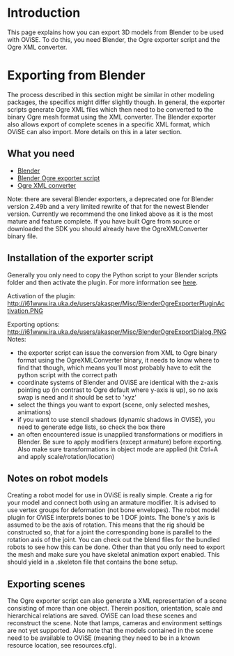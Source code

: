 # Introduction #

This page explains how you can export 3D models from Blender to be used with OViSE. To do this, you need Blender, the Ogre exporter script and the Ogre XML converter.


# Exporting from Blender #

The process described in this section might be similar in other modeling packages, the specifics might differ slightly though. In general, the exporter scripts generate Ogre XML files which then need to be converted to the binary Ogre mesh format using the XML converter. The Blender exporter also allows export of complete scenes in a specific XML format, which OViSE can also import. More details on this in a later section.

## What you need ##
  * [Blender](http://www.blender3d.org)
  * [Blender Ogre exporter script](http://code.google.com/p/blender2ogre/)
  * [Ogre XML converter](http://www.ogre3d.org/download/tools)

Note: there are several Blender exporters, a deprecated one for Blender version 2.49b and a very limited rewrite of that for the newest Blender version. Currently we recommend the one linked above as it is the most mature and feature complete. If you have built Ogre from source or downloaded the SDK you should already have the OgreXMLConverter binary file.

## Installation of the exporter script ##
Generally you only need to copy the Python script to your Blender scripts folder and then activate the plugin. For more information see [here](http://code.google.com/p/blender2ogre/wiki/Installation).

Activation of the plugin:
http://i61www.ira.uka.de/users/akasper/Misc/BlenderOgreExporterPluginActivation.PNG

Exporting options:
http://i61www.ira.uka.de/users/akasper/Misc/BlenderOgreExportDialog.PNG
Notes:
  * the exporter script can issue the conversion from XML to Ogre binary format using the OgreXMLConverter binary, it needs to know where to find that though, which means you'll most probably have to edit the python script with the correct path
  * coordinate systems of Blender and OViSE are identical with the z-axis pointing up (in contrast to Ogre default where y-axis is up), so no axis swap is need and it should be set to 'xyz'
  * select the things you want to export (scene, only selected meshes, animations)
  * if you want to use stencil shadows (dynamic shadows in OViSE), you need to generate edge lists, so check the box there
  * an often encountered issue is unapplied transformations or modifiers in Blender. Be sure to apply modifiers (except armature) before exporting. Also make sure transformations in object mode are applied (hit Ctrl+A and apply scale/rotation/location)

## Notes on robot models ##
Creating a robot model for use in OViSE is really simple. Create a rig for your model and connect both using an armature modifier. It is advised to use vertex groups for deformation (not bone envelopes). The robot model plugin for OViSE interprets bones to be 1 DOF joints. The bone's y axis is assumed to be the axis of rotation. This means that the rig should be constructed so, that for a joint the corresponding bone is parallel to the rotation axis of the joint. You can check out the blend files for the bundled robots to see how this can be done. Other than that you only need to export the mesh and make sure you have skeletal animation export enabled. This should yield in a .skeleton file that contains the bone setup.

## Exporting scenes ##
The Ogre exporter script can also generate a XML representation of a scene consisting of more than one object. Therein position, orientation, scale and hierarchical relations are saved. OViSE can load these scenes and reconstruct the scene. Note that lamps, cameras and environment settings are not yet supported. Also note that the models contained in the scene need to be available to OViSE (meaning they need to be in a known resource location, see resources.cfg).
